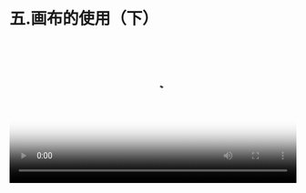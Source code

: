 # 五.画布的使用（下）



<video src="http://d.lanhuapp.com/board-2.mp4" poster="../.gitbook/assets/poster_4.png" width="100%" controls></video>